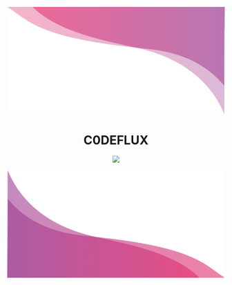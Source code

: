 <p align="right">
  <img src="image.png" height="250px">
</p>


<h1 align="center">C0DEFLUX</h3>

<div align="center">
  <img src="https://github-readme-streak-stats.herokuapp.com/?user=C0DEFLUX&theme=radical&hide_border=false">
</div>


<p align="left">
  <img src="wave.png" height="250px">
</p>
